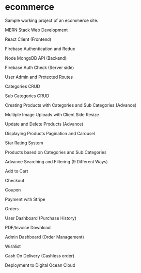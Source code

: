 # ecommerce
Sample working project of an ecommerce site.

MERN Stack Web Development

React Client (Frontend)

Firebase Authentication and Redux

Node MongoDB API (Backend)

Firebase Auth Check (Server side)

User Admin and Protected Routes

Categories CRUD

Sub Categories CRUD

Creating Products with Categories and Sub Categories (Advance)

Multiple Image Uploads with Client Side Resize

Update and Delete Products (Advance)

Displaying Products Pagination and Carousel

Star Rating System

Products based on Categories and Sub Categories

Advance Searching and Filtering (9 Different Ways)

Add to Cart

Checkout

Coupon

Payment with Stripe

Orders

User Dashboard (Purchase History)

PDF/Invoice Download

Admin Dashboard (Order Management)

Wishlist

Cash On Delivery (Cashless order)

Deployment to Digital Ocean Cloud